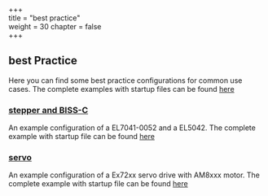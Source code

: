 +++  
title = "best practice"   
weight = 30
chapter = false  
+++  

## best Practice
Here you can find some best practice configurations for common use cases.
The complete examples with startup files can be found [here](https://github.com/paulscherrerinstitute/ecmccfg/tree/master/examples/PSI/best_practice)

### [stepper and BISS-C](stepper_biss_c)
An example configuration of a EL7041-0052 and a EL5042.
The complete example with startup file can be found [here](https://github.com/paulscherrerinstitute/ecmccfg/tree/master/examples/PSI/best_practice/motion/stepper_bissc)

### [servo](servo)
An example configuration of a Ex72xx servo drive with AM8xxx motor.
The complete example with startup file can be found [here](https://github.com/paulscherrerinstitute/ecmccfg/tree/master/examples/PSI/best_practice/motion/servo)
